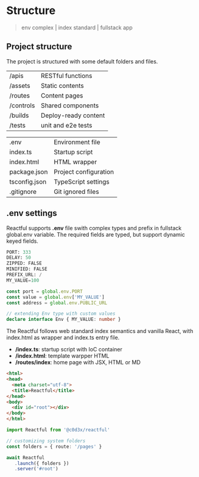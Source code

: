 <script src='../@assets/js/index.js'></script>
<style>@import url(structure.css);</style> 

# Structure
> env complex | index standard | fullstack app

## Project structure

 The project is structured with some default folders and files.

<section cols='2'><aside class='infos'>
   
|           |                      |
| --------- | -------------------- |
| /apis     | RESTful functions    |
| /assets   | Static contents      |
| /routes   | Content pages        |
| /controls | Shared components    |
| /builds   | Deploy-ready content |
| /tests    | unit and e2e tests   |

</aside><aside class='infos'>
   
|               |                       |
| ------------- | --------------------- |
| .env          | Environment file      |
| index.ts      | Startup script        |
| index.html    | HTML wrapper          |
| package.json  | Project configuration |
| tsconfig.json | TypeScript settings   |
| .gitignore    | Git ignored  files    |

</aside></section>

## .env settings

Reactful supports **.env** file swith complex types and prefix in fullstack global.env variable. The required fields are typed, but support dynamic keyed fields. 

<aside cols='2:5' style='margin-bottom: 10px'>

```py
PORT: 333
DELAY: 50
ZIPPED: FALSE
MINIFIED: FALSE
PREFIX_URL: /
MY_VALUE=100 
```

```ts
const port = global.env.PORT
const value = global.env['MY_VALUE']
const address = global.env.PUBLIC_URL

// extending Env type with custom values
declare interface Env { MY_VALUE: number }
```

</aside> 
<aside id='standard' cols='3:5'>
 
The Reactful follows web standard index semantics and vanilla React, with index.html as wrapper and index.ts entry file.
  
* **/index.ts**: startup script with IoC container
* **/index.html**: template warpper HTML
* **/routes/index**: home page with JSX, HTML or MD
 
</aside>

<aside cols='4:5'>

```html
<html>
<head> 
  <meta charset="utf-8">
  <title>Reactful</title>
</head>
<body>
  <div id="root"></div>
</body>
</html>
```

```ts
import Reactful from '@c0d3x/reactful'

// customizing system folders
const folders = { route: '/pages' }

await Reactful
   .launch({ folders })
   .server('#root')  
```

</aside>